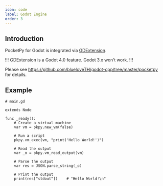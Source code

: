 ```yaml
---
icon: code
label: Godot Engine
order: 3
---
```


## Introduction

PocketPy for Godot is integrated via [GDExtension](https://godotengine.org/article/introducing-gd-extensions).

!!!
GDExtension is a Godot 4.0 feature. Godot 3.x won't work.
!!!

Please see https://github.com/blueloveTH/godot-cpp/tree/master/pocketpy for details.

## Example

```gdscript
# main.gd

extends Node

func _ready():
	# Create a virtual machine
	var vm = pkpy.new_vm(false)

	# Run a script
	pkpy.vm_exec(vm, "print('Hello World!')")

	# Read the output
	var _o = pkpy.vm_read_output(vm)

	# Parse the output
	var res = JSON.parse_string(_o)

	# Print the output
	print(res["stdout"])    # "Hello World!\n"
```